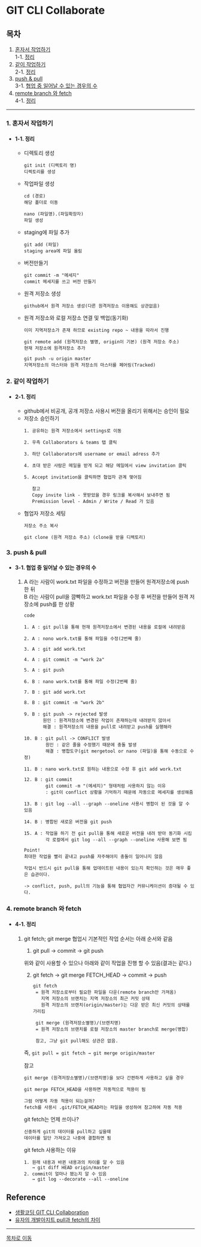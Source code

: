 # GIT CLI Collaborate

## 목차
1. [혼자서 작업하기](#1-혼자서-작업하기)  
1-1. [정리](#1-1-정리)  
2. [같이 작업하기](#2-같이-작업하기)  
2-1. [정리](#2-1-정리)  
3. [push & pull](#3-push--pull)  
3-1. [협업 중 일어날 수 있는 경우의 수](#3-1-협업-중-일어날-수-있는-경우의-수)  
4. [remote branch 와 fetch](#4-remote-branch-와-fetch)  
4-1. [정리](#4-1-정리)  
***
### 1. 혼자서 작업하기
  - #### 1-1. 정리
    - 디렉토리 생성  
      ```
      git init (디렉토리 명)
      디렉토리를 생성
      ```
    - 작업파일 생성  
      ```
      cd (경로) 
      해당 폴더로 이동
      
      nano (파일명).(파일확장자)
      파일 생성
      ```
    - staging에 파일 추가  
      ```
      git add (파일)
      staging area에 파일 올림
      ```
    - 버전만들기  
      ```
      git commit -m "메세지"
      commit 메세지를 쓰고 버전 만들기
      ```
    - 원격 저장소 생성  
      ```
      github에서 원격 저장소 생성(다른 원격저장소 이용해도 상관없음) 
      ```
    - 원격 저장소와 로컬 저장소 연결 및 백업(동기화)  
      ```
      이미 지역저장소가 존재 하므로 existing repo ~ 내용을 따라서 진행
      
      git remote add (원격저장소 별명, origin이 기본) (원격 저장소 주소)
      현재 저장소에 원격저장소 추가

      git push -u origin master
      지역저장소의 마스터와 원격 저장소의 마스터를 페어링(Tracked) 
      ```  
### 2. 같이 작업하기
  - #### 2-1. 정리
    - github에서 비공개, 공개 저장소 사용시 버전을 올리기 위해서는 승인이 필요
    - 저장소 승인하기
      ```
      1. 공유하는 원격 저장소에서 settings로 이동 
      
      2. 우측 Collaborators & teams 탭 클릭
      
      3. 하단 Collaborators에 username or email adress 추가
      
      4. 초대 받은 사람은 메일을 받게 되고 해당 메일에서 view invitation 클릭

      5. Accept invitation을 클릭하면 협업자 관계 맺어짐  
         
         참고  
         Copy invite link - 못받았을 경우 링크를 복사해서 보내주면 됨  
         Premission level - Admin / Write / Read 가 있음  
      ```
    - 협업자 저장소 세팅
      ```
      저장소 주소 복사
      
      git clone (원격 저장소 주소) (clone을 받을 디렉토리)
      ```
### 3. push & pull
  - #### 3-1. 협업 중 일어날 수 있는 경우의 수
    1. A 라는 사람이 work.txt 파일을 수정하고 버전을 만들어 원격저장소에 push 한 뒤  
       B 라는 사람이 pull을 깜빡하고 work.txt 파일을 수정 후 버전을 만들어 원격 저장소에 push를 한 상황
       ```
       code
       
       1. A : git pull을 통해 현재 원격저장소에서 변경된 내용을 로컬에 내려받음
       
       2. A : nono work.txt를 통해 파일을 수정(2번째 줄)
       
       3. A : git add work.txt
       
       4. A : git commit -m "work 2a"
       
       5. A : git push
       
       6. B : nano work.txt를 통해 파일 수정(2번째 줄)
       
       7. B : git add work.txt
       
       8. B : git commit -m "work 2b"
       
       9. B : git push -> rejected 발생  
              원인 : 원격저장소에 변경된 작업이 존재하는데 내려받지 않아서  
              해결 : 원격저장소의 내용을 pull로 내려받고 push를 실행해라  
       
       10. B : git pull -> CONFLICT 발생  
               원인 : 같은 줄을 수정했기 때문에 충돌 발생  
               해결 : 병합도구(git mergetool or nano (파일)을 통해 수동으로 수정)  
       
       11. B : nano work.txt로 원하는 내용으로 수정 후 git add work.txt
       
       12. B : git commit  
               git commit -m "(메세지)" 형태처럼 사용하지 않는 이유  
               : git이 conflict 상황을 기억하기 때문에 자동으로 메세지를 생성해줌   
       
       13. B : git log --all --graph --oneline 사용시 병합이 된 것을 알 수 있음
       
       14. B : 병합된 새로운 버전을 git push
       
       15. A : 작업을 하기 전 git pull을 통해 새로운 버전을 내려 받아 동기화 시킴  
               각 로컬에서 git log --all --graph --oneline 사용해 보면 됨  
       
       Point!
       최대한 작업을 빨리 끝내고 push를 자주해야지 충돌이 일어나지 않음
       
       작업시 반드시 git pull을 통해 업데이트된 내용이 있는지 확인하는 것은 매우 좋은 습관이다.
       
       -> conflict, push, pull의 기능을 통해 협업자간 커뮤니케이션이 증대될 수 있다.         
       ```
### 4. remote branch 와 fetch
  - #### 4-1. 정리
    1. git fetch; git merge
       협업시 기본적인 작업 순서는 아래 순서와 같음 
       
       1. git pull → commit → git push   
       
       위와 같이 사용할 수 있으나 아래와 같이 작업을 진행 할 수 있음(결과는 같다.)  
       
       2. git fetch → git merge FETCH_HEAD → commit → push  
          ```
          git fetch 
           = 원격 저장소로부터 필요한 파일을 다운(remote branch만 가져옴)
             지역 저장소의 브랜치는 지역 저장소의 최근 커밋 상태
             원격 저장소의 브랜치(origin/master)는 다운 받은 최신 커밋의 상태를 가리킴
           
           git merge (원격저장소별명)/(브랜치명)
           = 원격 저장소의 브랜치를 로컬 저장소의 master branch로 merge(병합)
           
           참고, 그냥 git pull해도 상관은 없음.
          ```
           
       즉, `git pull = git fetch → git merge origin/master`   
       
       참고  
       ```
       git merge (원격저장소별명)/(브랜치명)을 보다 간편하게 사용하고 싶을 경우
       
       git merge FETCH_HEAD을 사용하면 자동적으로 적용이 됨
       
       그럼 어떻게 자동 적용이 되는걸까?
       fetch를 사용시 .git/FETCH_HEAD라는 파일을 생성하여 참고하여 자동 적용
       ```
         
       git fetch는 언제 쓰이나?  
       ```
       신중하게 git의 데이터를 pull하고 싶을때 
       데이터를 일단 가져오고 나중에 결합하면 됨
       ```
         
       git fetch 사용하는 이유  
       ```
       1. 원래 내용과 바뀐 내용과의 차이를 알 수 있음 
          → git diff HEAD origin/master  
       2. commit이 얼마나 됐는지 알 수 있음
          → git log --decorate --all --oneline
       ```
## Reference   
  - [생활코딩 GIT CLI Collaboration](https://opentutorials.org/course/3842)  
  - [유자의 개발아지트 pull과 fetch의 차이](https://yuja-kong.tistory.com/60)  
***
[목차로 이동](https://github.com/youngho-j/TIL/blob/main/Git/README.md "Go README.md")
